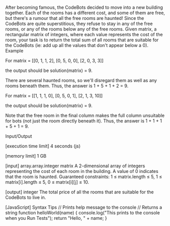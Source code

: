 After becoming famous, the CodeBots decided to move into a new building together. Each of the rooms has a different cost, and some of them are free, but there's a rumour that all the free rooms are haunted! Since the CodeBots are quite superstitious, they refuse to stay in any of the free rooms, or any of the rooms below any of the free rooms.
Given matrix, a rectangular matrix of integers, where each value represents the cost of the room, your task is to return the total sum of all rooms that are suitable for the CodeBots (ie: add up all the values that don't appear below a 0).
Example


For
matrix = [[0, 1, 1, 2], 
          [0, 5, 0, 0], 
          [2, 0, 3, 3]]

the output should be
solution(matrix) = 9.

There are several haunted rooms, so we'll disregard them as well as any rooms beneath them. Thus, the answer is 1 + 5 + 1 + 2 = 9.


For
matrix = [[1, 1, 1, 0], 
          [0, 5, 0, 1], 
          [2, 1, 3, 10]]

the output should be
solution(matrix) = 9.

Note that the free room in the final column makes the full column unsuitable for bots (not just the room directly beneath it). Thus, the answer is 1 + 1 + 1 + 5 + 1 = 9.


Input/Output


[execution time limit] 4 seconds (js)


[memory limit] 1 GB


[input] array.array.integer matrix
A 2-dimensional array of integers representing the cost of each room in the building. A value of 0 indicates that the room is haunted.
Guaranteed constraints:
1 ≤ matrix.length ≤ 5,
1 ≤ matrix[i].length ≤ 5,
0 ≤ matrix[i][j] ≤ 10.


[output] integer
The total price of all the rooms that are suitable for the CodeBots to live in.


[JavaScript] Syntax Tips
// Prints help message to the console
// Returns a string
function helloWorld(name) {
    console.log("This prints to the console when you Run Tests");
    return "Hello, " + name;
}


